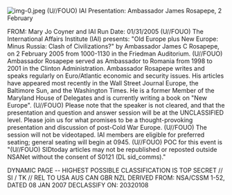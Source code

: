 ![img-0.jpeg](img-0.jpeg)
(U//FOUO) IAI Presentation: Ambassador James Rosapepe, 2 February

FROM: Mary Jo Coyner and
IAI
Run Date: 01/31/2005
(U//FOUO) The International Affairs Institute (IAI) presents: "Old Europe plus New Europe: Minus Russia: Clash of Civilizations?" by Ambassador James C Rosapepe, on 2 February 2005 from 1000-1130 in the Friedman Auditorium.
(U//FOUO) Ambassador Rosapepe served as Ambassador to Romania from 1998 to 2001 in the Clinton Administration. Ambassador Rosapepe writes and speaks regularly on Euro/Atlantic economic and security issues. His articles have appeared most recently in the Wall Street Journal Europe, the Baltimore Sun, and the Washington Times. He is a former Member of the Maryland House of Delegates and is currently writing a book on "New Europe".
(U//FOUO) Please note that the speaker is not cleared, and that the presentation and question and answer session will be at the UNCLASSIFIED level. Please join us for what promises to be a thought-provoking presentation and discussion of post-Cold War Europe.
(U//FOUO) The session will not be videotaped. IAI members are eligible for preferred seating; general seating will begin at 0945.
(U//FOUO) POC for this event is
"(U//FOUO) SIDtoday articles may not be republished or reposted outside NSANet without the consent of S0121 (DL sid_comms)."

DYNAMIC PAGE -- HIGHEST POSSIBLE CLASSIFICATION IS
TOP SECRET // SI / TK // REL TO USA AUS CAN GBR NZL
DERIVED FROM: NSA/CSSM 1-52, DATED 08 JAN 2007 DECLASSIFY ON: 20320108
